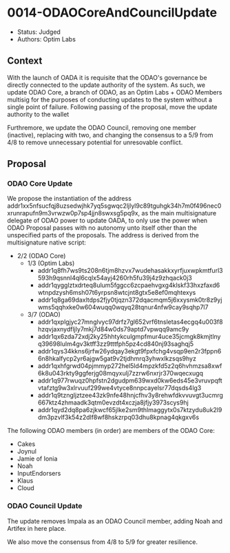 # 0014-ODAOCoreAndCouncilUpdate

- Status: Judged
- Authors: Optim Labs

## Context

With the launch of OADA it is requisite that the ODAO's governance be directly connected to the update authority of the system. As such, we update ODAO Core, a branch of ODAO, as an Optim Labs + ODAO Members multisig for the purposes of conducting updates to the system without a single point of failure. Following passing of the proposal, move the update authority to the wallet

Furthremore, we update the ODAO Council, removing one member (inactive), replacing with two, and changing the consensus to a 5/9 from 4/8 to remove unnecessary potential for unresovable conflict. 

## Proposal

### ODAO Core Update

We propose the instantiation of the address addr1xx5nfsucfqj8uzsedwjhk7yq5sgwqc2ljlyl9c89tguhgk34h7m0f496nec0xrunrapufn9m3vrwzw0p7sp4jjn8swxsg5pq9x, as the main multisignature delegate of ODAO power to update OADA, to only use the power when ODAO Proposal passes with no autonomy unto itself other than the unspecified parts of the proposals. The address is derived from the multisignature native script:

- 2/2 (ODAO Core)
    - 1/3 (Optim Labs)
        - addr1q8fh7ws9ts208n6tjm8hzvx7wudehasakkxyrfjuxwpkmtfurl3593h9qsnnl4ql6cqlx54ayj4260rh5fu39j4z9zhqack0j3
        - addr1qygglztxdrteq8ulum5fggcc6zcpaehvgxg4klskf33hxzfaxd6wtnpdzysh6msh07t6yrpsn8wtcjnt8gtx5e8ef0mqhtexys
        - addr1q8ga69daxltdps2fjy0tjqzn372dqacmqm5j6xxysmk0tr8z9yjwms5qqhxke0w604wuqq0wqyq28tqnur4nfw9cay9sqhp7l7
    - 3/7 (ODAO)
        - addr1qxplgjyc27mnglvyc97drfz7gl652vrf6tnsletas4ecgq4u003f8hzqvjaxnydfljly7mkj7d84w0ds79aptd7vpwqq9amc9y
        - addr1qx6zda72xdj2ky25hhtykculgmpfmur4uce35jcmgk8kmjtlnyq39698lulm4gv3ktff3zz9tttfph5pz4cd840nj93saghqj5
        - addr1qys34kkns6jrfw26ydqay3ekgt9fpxfchg4vsqp9en2r3fppn66n8hkalfycp2yr6ajgw5gat9v2tjdhmrq3yhwxlkzsqs9hyz
        - addr1qxhfgrwd04pjmmyp272hel5ld4mpzkfd5z2q6hvhmzsa8xwf6k8u043rkty9ggferjg08mqyxulj7zzrw6nxrjr370wqecxugq
        - addr1q977rwuqz0hpfstn2dgudpm639wxd0kw6eds45e3vruvpqftvtafztg9w3xlrvuuf299we4vtyce8nnpcayelsr77dqsds4lg3
        - addr1q9tzngljztzee43zk9nfe48hnjcfhv3y8rehwfdkvvuvgt3ucmrg667ktz4zhmaadk3qtm0evzdt4xczja8jfjy3973scys9hj
        - addr1qyd2dq8pa6zjkwcf65jlke2sm9thlmaggytx0s7ktzydu8uk2l9dm3pzvlf3k54z2dlf8wf8hskzrpq03dhu8kpnag4qkgxv6s

The following ODAO members (in order) are members of the ODAO Core:
- Cakes
- Joynul
- Jamie of Ionia
- Noah
- InputEndorsers
- Klaus
- Cloud

### ODAO Council Update

The update removes Impala as an ODAO Council member, adding Noah and Artifex in here place.

We also move the consensus from 4/8 to 5/9 for greater resilience. 
